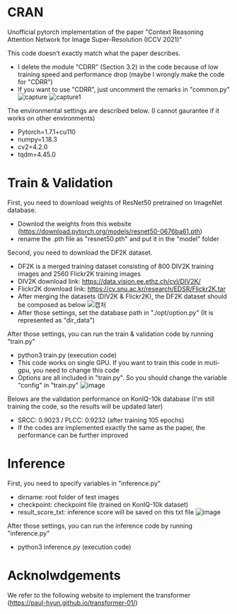 # CRAN
Unofficial pytorch implementation of the paper "Context Reasoning Attention Network for Image Super-Resolution (ICCV 2021)"

This code doesn't exactly match what the paper describes.
- I delete the module "CDRR" (Section 3.2) in the code because of low training speed and performance drop (maybe I wrongly make the code for "CDRR")
- If you want to use "CDRR", just uncomment the remarks in "common.py"
![capture](https://user-images.githubusercontent.com/77471764/139164973-89448c36-70cd-48ed-8126-0fa253320d9f.PNG)
![capture1](https://user-images.githubusercontent.com/77471764/139164983-9b7fb654-6092-4800-9e43-7ce4e0556eae.PNG)

The environmental settings are described below. (I cannot gaurantee if it works on other environments)
- Pytorch=1.7.1+cu110 
- numpy=1.18.3
- cv2=4.2.0
- tqdm=4.45.0

# Train & Validation
First, you need to download weights of ResNet50 pretrained on ImageNet database.
- Downlod the weights from this website (https://download.pytorch.org/models/resnet50-0676ba61.pth)
- rename the .pth file as "resnet50.pth" and put it in the "model" folder

Second, you need to download the DF2K dataset.
- DF2K is a merged training dataset consisting of 800 DIV2K training images and 2560 Flickr2K training images
- DIV2K download link: https://data.vision.ee.ethz.ch/cvl/DIV2K/ 
- Flickr2K download link: https://cv.snu.ac.kr/research/EDSR/Flickr2K.tar 
- After merging the datasets (DIV2K & Flickr2K), the DF2K dataset should be composed as below
![캡처](https://user-images.githubusercontent.com/77471764/139165671-b12c5b6d-3f12-4564-bdf1-83c86f688a29.PNG)
- After those settings, set the database path in "./opt/option.py" (It is represented as "dir_data")


After those settings, you can run the train & validation code by running "train.py"
- python3 train.py (execution code)
- This code works on single GPU. If you want to train this code in muti-gpu, you need to change this code
- Options are all included in "train.py". So you should change the variable "config" in "train.py"
![image](https://user-images.githubusercontent.com/77471764/138195607-cf7165a1-dd64-4031-b1ab-872012f7046a.png)

Belows are the validation performance on KonIQ-10k database (I'm still training the code, so the results will be updated later)
- SRCC: 0.9023 / PLCC: 0.9232 (after training 105 epochs)
- If the codes are implemented exactly the same as the paper, the performance can be further improved

# Inference
First, you need to specify variables in "inference.py"
- dirname: root folder of test images
- checkpoint: checkpoint file (trained on KonIQ-10k dataset)
- result_score_txt: inference score will be saved on this txt file
![image](https://user-images.githubusercontent.com/77471764/138195041-3176224f-6ab6-42b1-aa61-f9ec8a1ffa96.png)

After those settings, you can run the inference code by running "inference.py"
- python3 inference.py (execution code)

# Acknolwdgements
We refer to the following website to implement the transformer (https://paul-hyun.github.io/transformer-01/)
